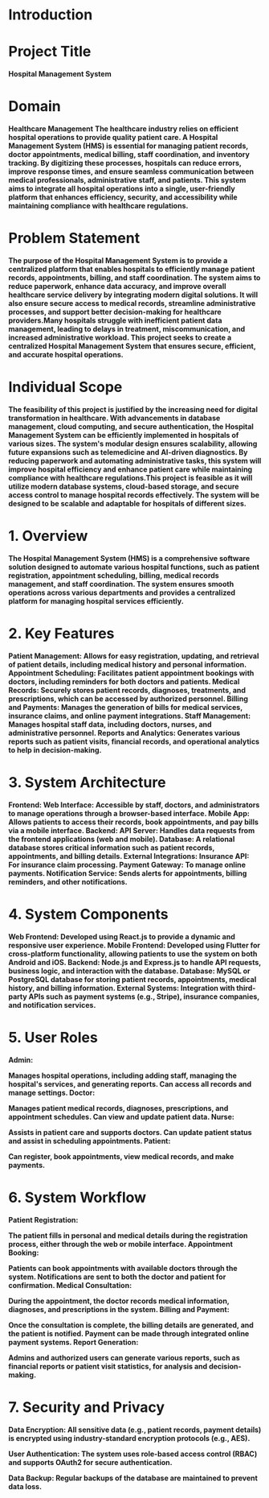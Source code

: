# Introduction

# Project Title

**Hospital Management System**

# Domain
**Healthcare Management**
**The healthcare industry relies on efficient hospital operations to provide quality patient care. A Hospital Management System (HMS) is essential for managing patient records, doctor appointments, medical billing, staff coordination, and inventory tracking. By digitizing these processes, hospitals can reduce errors, improve response times, and ensure seamless communication between medical professionals, administrative staff, and patients. This system aims to integrate all hospital operations into a single, user-friendly platform that enhances efficiency, security, and accessibility while maintaining compliance with healthcare regulations.**

# Problem Statement

**The purpose of the Hospital Management System is to provide a centralized platform that enables hospitals to efficiently manage patient records, appointments, billing, and staff coordination. The system aims to reduce paperwork, enhance data accuracy, and improve overall healthcare service delivery by integrating modern digital solutions. It will also ensure secure access to medical records, streamline administrative processes, and support better decision-making for healthcare providers.Many hospitals struggle with inefficient patient data management, leading to delays in treatment, miscommunication, and increased administrative workload. This project seeks to create a centralized Hospital Management System that ensures secure, efficient, and accurate hospital operations.**

# Individual Scope

**The feasibility of this project is justified by the increasing need for digital transformation in healthcare. With advancements in database management, cloud computing, and secure authentication, the Hospital Management System can be efficiently implemented in hospitals of various sizes. The system's modular design ensures scalability, allowing future expansions such as telemedicine and AI-driven diagnostics. By reducing paperwork and automating administrative tasks, this system will improve hospital efficiency and enhance patient care while maintaining compliance with healthcare regulations.This project is feasible as it will utilize modern database systems, cloud-based storage, and secure access control to manage hospital records effectively. The system will be designed to be scalable and adaptable for hospitals of different sizes.**


# 1. Overview
**The Hospital Management System (HMS) is a comprehensive software solution designed to automate various hospital functions, such as patient registration, appointment scheduling, billing, medical records management, and staff coordination. The system ensures smooth operations across various departments and provides a centralized platform for managing hospital services efficiently.**

# 2. Key Features
**Patient Management: Allows for easy registration, updating, and retrieval of patient details, including medical history and personal information.
Appointment Scheduling: Facilitates patient appointment bookings with doctors, including reminders for both doctors and patients.
Medical Records: Securely stores patient records, diagnoses, treatments, and prescriptions, which can be accessed by authorized personnel.
Billing and Payments: Manages the generation of bills for medical services, insurance claims, and online payment integrations.
Staff Management: Manages hospital staff data, including doctors, nurses, and administrative personnel.
Reports and Analytics: Generates various reports such as patient visits, financial records, and operational analytics to help in decision-making.**

# 3. System Architecture
**Frontend:
Web Interface: Accessible by staff, doctors, and administrators to manage operations through a browser-based interface.
Mobile App: Allows patients to access their records, book appointments, and pay bills via a mobile interface.
Backend:
API Server: Handles data requests from the frontend applications (web and mobile).
Database: A relational database stores critical information such as patient records, appointments, and billing details.
External Integrations:
Insurance API: For insurance claim processing.
Payment Gateway: To manage online payments.
Notification Service: Sends alerts for appointments, billing reminders, and other notifications.**

# 4. System Components
**Web Frontend: Developed using React.js to provide a dynamic and responsive user experience.
Mobile Frontend: Developed using Flutter for cross-platform functionality, allowing patients to use the system on both Android and iOS.
Backend: Node.js and Express.js to handle API requests, business logic, and interaction with the database.
Database: MySQL or PostgreSQL database for storing patient records, appointments, medical history, and billing information.
External Systems: Integration with third-party APIs such as payment systems (e.g., Stripe), insurance companies, and notification services.**

# 5. User Roles
**Admin:**

**Manages hospital operations, including adding staff, managing the hospital's services, and generating reports.
Can access all records and manage settings.
Doctor:**

**Manages patient medical records, diagnoses, prescriptions, and appointment schedules.
Can view and update patient data.
Nurse:**

**Assists in patient care and supports doctors.
Can update patient status and assist in scheduling appointments.
Patient:**

**Can register, book appointments, view medical records, and make payments.**

# 6. System Workflow
**Patient Registration:**

**The patient fills in personal and medical details during the registration process, either through the web or mobile interface.
Appointment Booking:**

**Patients can book appointments with available doctors through the system.
Notifications are sent to both the doctor and patient for confirmation.
Medical Consultation:**

**During the appointment, the doctor records medical information, diagnoses, and prescriptions in the system.
Billing and Payment:**

**Once the consultation is complete, the billing details are generated, and the patient is notified.
Payment can be made through integrated online payment systems.
Report Generation:**

**Admins and authorized users can generate various reports, such as financial reports or patient visit statistics, for analysis and decision-making.**

# 7. Security and Privacy
**Data Encryption: All sensitive data (e.g., patient records, payment details) is encrypted using industry-standard encryption protocols (e.g., AES).**

**User Authentication: The system uses role-based access control (RBAC) and supports OAuth2 for secure authentication.**

**Data Backup: Regular backups of the database are maintained to prevent data loss.**
